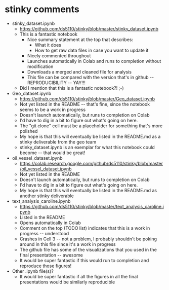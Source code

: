 
# stinky comments

* stinky_dataset.ipynb
  * https://github.com/ds5110/stinky/blob/master/stinky_dataset.ipynb
  * This is a fantastic notebook
    * Nice summary statement at the top that describes:
      * What it does
      * How to get raw data files in case you want to update it
    * Nicely commented throughout
    * Launches automatically in Colab and runs to completion without modification
    * Downloads a merged and cleaned file for analysis
    * This file can be compared with the version that's in github -- REPRODUCIBILITY -- YAY!!!
  * Did I mention that this is a fantastic notebook?! ;-)
* Geo_dataset.ipynb
  * https://github.com/ds5110/stinky/blob/master/Geo_dataset.ipynb
  * Not yet listed in the README -- that's fine, since the notebook seems to be a work in progress
  * Doesn't launch automatically, but runs to completion on Colab
  * I'd have to dig in a bit to figure out what's going on here.
  * The "git clone" cell must be a placeholder for something that's more polished
  * My hope is that this will eventually be listed in the README.md as a stinky deliverable from the geo team
  * stinky_dataset.ipynb is an exemplar for what this notebook could become -- that would be great!
* oil_vessel_dataset.ipynb
  * https://colab.research.google.com/github/ds5110/stinky/blob/master/oil_vessel_dataset.ipynb
  * Not yet listed in the README
  * Doesn't launch automatically, but runs to completion on Colab
  * I'd have to dig in a bit to figure out what's going on here.
  * My hope is that this will eventually be listed in the README.md as another stinky deliverable
* text_analysis_caroline.ipynb
  * https://github.com/ds5110/stinky/blob/master/text_analysis_caroline.ipynb
  * Listed in the README
  * Opens automatically in Colab
  * Comment on the top (TODO list) indicates that this is a work in progress -- understood
  * Crashes in Cell 3 -- not a problem, I probably shouldn't be poking around in this file since it's a work in progress
  * The github file has some of the visualizations that you used in the final presentation -- awesome
  * It would be super fantastic if this would run to completion and reproduce those figures!
* Other .ipynb file(s)?
  * It would be super fantastic if all the figures in all the final presentations would be similarly reproducible
